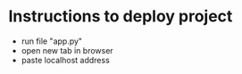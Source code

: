 # Instructions to deploy project

- run file "app.py"
- open new tab in browser
- paste localhost address
